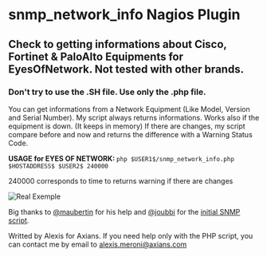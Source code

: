 # snmp_network_info Nagios Plugin
## Check to getting informations about Cisco, Fortinet & PaloAlto Equipments for EyesOfNetwork. Not tested with other brands.

### Don't try to use the .SH file. Use only the .php file.

You can get informations from a Network Equipment (Like Model, Version and Serial Number).
My script always returns informations. Works also if the equipment is down. (It keeps in memory)
If there are changes, my script compare before and now and returns the difference with a Warning Status Code.


<b>USAGE for EYES OF NETWORK: </b>
`php $USER1$/snmp_network_info.php $HOSTADDRESS$ $USER2$ 240000`

240000 corresponds to time to returns warning if there are changes

![Real Exemple](https://i.imgur.com/OMiEaTh.png)

Big thanks to <a href="https://github.com/maubertin">@maubertin</a> for his help and <a href="https://github.com/joubbi">@joubbi</a> for the <a href="https://github.com/joubbi/snmp_cisco_info">initial SNMP script</a>.

Writted by Alexis for Axians. If you need help only with the PHP script, you can contact me by email to alexis.meroni@axians.com

